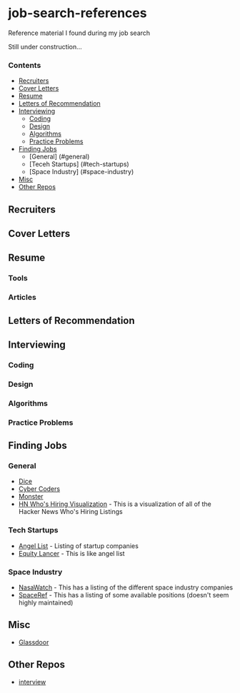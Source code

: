 job-search-references
=====================

Reference material I found during my job search

Still under construction...

### Contents

* [Recruiters](#recruiters)
* [Cover Letters](#cover-letters)
* [Resume](#resume)
* [Letters of Recommendation](#letters-of-recommendation)
* [Interviewing](#interviewing)
    * [Coding](#coding)
    * [Design](#design)
    * [Algorithms](#algorithms)
    * [Practice Problems](#practice-problems)
* [Finding Jobs](#finding-jobs)
    * [General] (#general)
    * [Teceh Startups] (#tech-startups)
    * [Space Industry] (#space-industry)
* [Misc](#misc)
* [Other Repos](#similar-github-repos)

## Recruiters

## Cover Letters

## Resume

### Tools

### Articles

## Letters of Recommendation

## Interviewing

### Coding

### Design

### Algorithms

### Practice Problems

## Finding Jobs

### General

* [Dice][j_dice]
* [Cyber Coders][j_cyber]
* [Monster][j_monster]
* [HN Who's Hiring Visualization][j_hn] - This is a visualization of all of the Hacker News Who's Hiring Listings

[J_cyber]: http://www.cybercoders.com/
[j_dice]: http://http://www.dice.com/
[j_hn]: http://gaganpreet.github.io/hn-hiring-mapped/src/web/
[j_monster]: http://www.monster.com/

### Tech Startups

* [Angel List][j_angel] - Listing of startup companies
* [Equity Lancer][j_eq] - This is like angel list

[j_angel]: https://angel.co/
[j_eq]: http://equitylancer.com/

### Space Industry

* [NasaWatch][j_nasawatch] - This has a listing of the different space industry companies
* [SpaceRef][j_spaceref] - This has a listing of some available positions (doesn't seem highly maintained)

[j_nasawatch]: http://nasawatch.com/
[j_spaceref]: http://spaceref.biz/careers/

## Misc

* [Glassdoor][m_glassdoor]

[m_glassdoor]: http://www.glassdoor.com/index.htm

## Other Repos

* [interview][rep_and]

[rep_and]: https://github.com/andreis/interview
